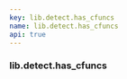 ```yaml
---
key: lib.detect.has_cfuncs
name: lib.detect.has_cfuncs
api: true
---
```


### lib.detect.has_cfuncs
